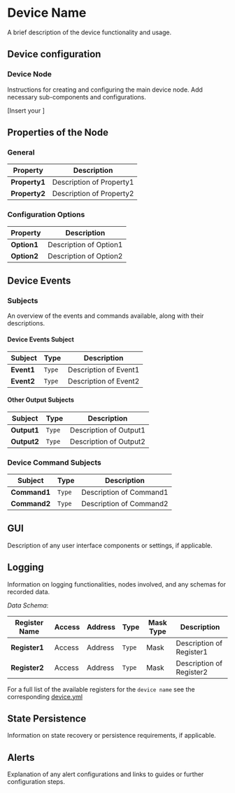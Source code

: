 # Device Name

A brief description of the device functionality and usage. 

## Device configuration

### Device Node

Instructions for creating and configuring the main device node. Add necessary sub-components and configurations.

[Insert your ]
## Properties of the Node

### General

| **Property** | **Description**                                               |
|--------------|---------------------------------------------------------------|
| **Property1** | Description of Property1                                      |
| **Property2** | Description of Property2                                      |

### Configuration Options

| **Property**              | **Description**                                                |
|---------------------------|----------------------------------------------------------------|
| **Option1** | Description of Option1 |
| **Option2**  | Description of Option2  |

## Device Events

### Subjects

An overview of the events and commands available, along with their descriptions.

#### Device Events Subject

| **Subject**       | **Type**    | **Description**                                                                                   |
|-------------------|-------------|---------------------------------------------------------------------------------------------------|
| **Event1**        | `Type`      | Description of Event1                                                                             |
| **Event2**        | `Type`      | Description of Event2                                                                             |

#### Other Output Subjects

| **Subject**             | **Type**      | **Description**                                                                                   |
|-------------------------|---------------|---------------------------------------------------------------------------------------------------|
| **Output1**             | `Type`        | Description of Output1                                                                            |
| **Output2**             | `Type`        | Description of Output2                                                                            |

### Device Command Subjects

| **Subject**       | **Type**    | **Description**                                                                     |
|-------------------|-------------|------------------------------------------------------------------------------------|
| **Command1**      | `Type`      | Description of Command1                                                            |
| **Command2**      | `Type`      | Description of Command2                                                            |

## GUI

Description of any user interface components or settings, if applicable.

## Logging

Information on logging functionalities, nodes involved, and any schemas for recorded data.

*Data Schema*:

| Register Name         | Access | Address | Type  | Mask Type          | Description                                   |
|-----------------------|--------|---------|-------|--------------------|-----------------------------------------------|
| **Register1**         | Access | Address | `Type`  | Mask               | Description of Register1                      |
| **Register2**         | Access | Address | `Type`  | Mask               | Description of Register2                      |

For a full list of the available registers for the `device name` see the corresponding [device.yml](link-to-harprepo-device.yml)

## State Persistence

Information on state recovery or persistence requirements, if applicable.

## Alerts

Explanation of any alert configurations and links to guides or further configuration steps.
